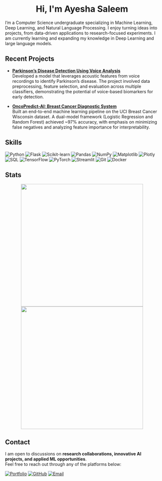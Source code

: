 <div align="center">
<h1> <strong>Hi, I'm Ayesha Saleem</strong> </h1> 
</div>

I’m a Computer Science undergraduate specializing in Machine Learning, Deep Learning, and Natural Language Processing. I enjoy turning ideas into projects, from data-driven applications to research-focused experiments. I am currently learning and expanding my knowledge in Deep Learning and large language models.

## Recent Projects  

- **[Parkinson’s Disease Detection Using Voice Analysis](https://github.com/aysh34/Parkinsons-Disease-Detection)**  
  Developed a model that leverages acoustic features from voice recordings to identify Parkinson’s disease. The project involved data preprocessing, feature selection, and evaluation across multiple classifiers, demonstrating the potential of voice-based biomarkers for early detection.  

- **[OncoPredict-AI: Breast Cancer Diagnostic System](https://github.com/aysh34/OncoPredict-AI)**  
  Built an end-to-end machine learning pipeline on the UCI Breast Cancer Wisconsin dataset. A dual-model framework (Logistic Regression and Random Forest) achieved ~97% accuracy, with emphasis on minimizing false negatives and analyzing feature importance for interpretability.  


## Skills  

![Python](https://img.shields.io/badge/Python-3776AB?style=flat&logo=python&logoColor=white) 
![Flask](https://img.shields.io/badge/Flask-000000?style=flat&logo=flask&logoColor=white) 
![Scikit-learn](https://img.shields.io/badge/Scikit--learn-F7931E?style=flat&logo=scikitlearn&logoColor=white) 
![Pandas](https://img.shields.io/badge/Pandas-150458?style=flat&logo=pandas&logoColor=white) 
![NumPy](https://img.shields.io/badge/NumPy-013243?style=flat&logo=numpy&logoColor=white) 
![Matplotlib](https://img.shields.io/badge/Matplotlib-013243?style=flat&logo=plotly&logoColor=white) 
![Plotly](https://img.shields.io/badge/Plotly-3F4F75?style=flat&logo=plotly&logoColor=white) 
![SQL](https://img.shields.io/badge/SQL-003B57?style=flat&logo=postgresql&logoColor=white) 
![TensorFlow](https://img.shields.io/badge/TensorFlow-FF6F00?style=flat&logo=tensorflow&logoColor=white) 
![PyTorch](https://img.shields.io/badge/PyTorch-EE4C2C?style=flat&logo=pytorch&logoColor=white) 
![Streamlit](https://img.shields.io/badge/Streamlit-FF4B4B?style=flat&logo=streamlit&logoColor=white) 
![Git](https://img.shields.io/badge/Git-F05032?style=flat&logo=git&logoColor=white) 
![Docker](https://img.shields.io/badge/Docker-2496ED?style=flat&logo=docker&logoColor=white) 

## Stats  

<div align="center">
<img width=400 src="https://github-readme-stats.vercel.app/api?username=aysh34&show_icons=true&theme=yeblu&hide_border=true"/>
<img width=400 src="https://github-readme-streak-stats-eight.vercel.app/?user=aysh34&theme=yeblu&hide_border=true"/>
</div>

## Contact  

I am open to discussions on **research collaborations, innovative AI projects, and applied ML opportunities**.  
Feel free to reach out through any of the platforms below:

<a href="https://aysh34.github.io/">
  <img src="https://img.shields.io/badge/Portfolio-FF5733?style=flat&logo=google-chrome&logoColor=white" alt="Portfolio" /></a>
<a href="https://github.com/aysh34">
  <img src="https://img.shields.io/badge/GitHub-199717?style=flat&logo=github&logoColor=white" alt="GitHub" /></a>
<a href="mailto:ayeshasaleem853@gmail.com">
  <img src="https://img.shields.io/badge/Email-D14836?style=flat&logo=gmail&logoColor=white" alt="Email" /></a>
